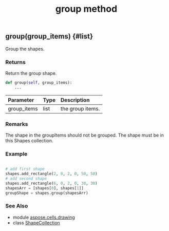 ﻿---
title: group method
second_title: Aspose.Cells for Python via .NET API References
description: 
type: docs
weight: 420
url: /aspose.cells.drawing/shapecollection/group/
is_root: false
---

## group(group_items) {#list}

Group the shapes.


### Returns 


Return the group shape.


```python
def group(self, group_items):
    ...
```


| Parameter | Type | Description |
| :- | :- | :- |
| group_items | list | the group items. |
### Remarks

The shape in the groupItems should not be grouped.
The shape must be in this Shapes collection.
### Example 


```python

# add first shape
shapes.add_rectangle(2, 0, 2, 0, 50, 50)
# add second shape
shapes.add_rectangle(6, 0, 2, 0, 30, 30)
shapesArr = [shapes[0], shapes[1]]
groupShape = shapes.group(shapesArr)

```



### See Also
* module [aspose.cells.drawing](../../)
* class [ShapeCollection](/cells/python-net/aspose.cells.drawing/shapecollection)
